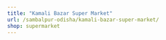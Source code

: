 ```yaml
---
title: "Kamali Bazar Super Market"
url: /sambalpur-odisha/kamali-bazar-super-market/
shop: supermarket
---
```

